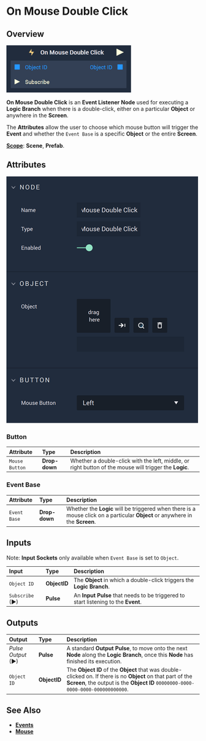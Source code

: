 # On Mouse Double Click

## Overview

![The On Mouse Double Click Node.](../../../.gitbook/assets/onmousedoubleclickupdatedimage.png)

**On Mouse Double Click** is an **Event Listener** **Node** used for executing a **Logic Branch** when there is a double-click, either on a particular **Object** or anywhere in the **Screen**. 

The **Attributes** allow the user to choose which mouse button will trigger the **Event** and whether the `Event Base` is a specific **Object** or the entire **Screen**.

[**Scope**](../../overview.md#scopes): **Scene**, **Prefab**.

## Attributes

![The On Mouse Double Click Node Attributes.](../../../.gitbook/assets/onmousedoubleclickattributes.png)


### Button

| Attribute | Type | Description |
| :--- | :--- | :--- |
| `Mouse Button` | **Drop-down** | Whether a double-click with the left, middle, or right button of the mouse will trigger the **Logic**. |

### Event Base

| Attribute | Type | Description |
| :--- | :--- | :--- |
| `Event Base` | **Drop-down** | Whether the **Logic** will be triggered when there is a mouse click on a particular **Object** or anywhere in the **Screen**.  |

## Inputs

Note: **Input Sockets** only available when `Event Base` is set to `Object`.

| Input | Type | Description |
|:--- | :--- | :--- |
| `Object ID` | **ObjectID** | The **Object** in which a double-click triggers the **Logic Branch**. |
| `Subscribe` (►)|**Pulse** | An **Input Pulse** that needs to be triggered to start listening to the **Event**. |


## Outputs

| Output | Type | Description |
| :--- | :--- | :--- |
| _Pulse Output_ \(►\) | **Pulse** | A standard **Output Pulse**, to move onto the next **Node** along the **Logic Branch**, once this **Node** has finished its execution. |
| `Object ID` | **ObjectID** | The **Object ID** of the **Object** that was double-clicked on. If there is no **Object** on that part of the **Screen**, the output is the **Object ID** `00000000-0000-0000-0000-000000000000`. |

## See Also

* [**Events**](../)
* [**Mouse**](./)

